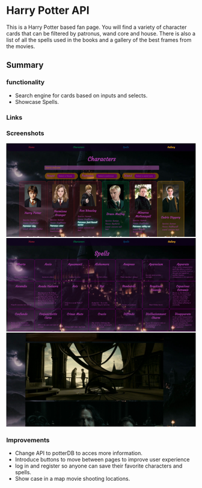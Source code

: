 # Harry Potter API
This is a Harry Potter based fan page. You will find a variety of character cards that can be filtered by patronus, wand core and house. There is also a list of all the spells used in the books and a gallery of the best frames from the movies.
## Summary
### functionality
- Search engine for cards based on inputs and selects.
- Showcase Spells.
### Links
### Screenshots
![Characters](./assets/screenshots/sh_characters-pc.png)
![Spells](./assets/screenshots/sh_spells_pc.png)
![Gallery](./assets/screenshots/sc_gallery_pc.png)
### Improvements
- Change API to potterDB to acces more information.
- Introduce buttons to move between pages to improve user experience
- log in and register so anyone can save their favorite characters and spells.
- Show case in a map movie shooting locations. 